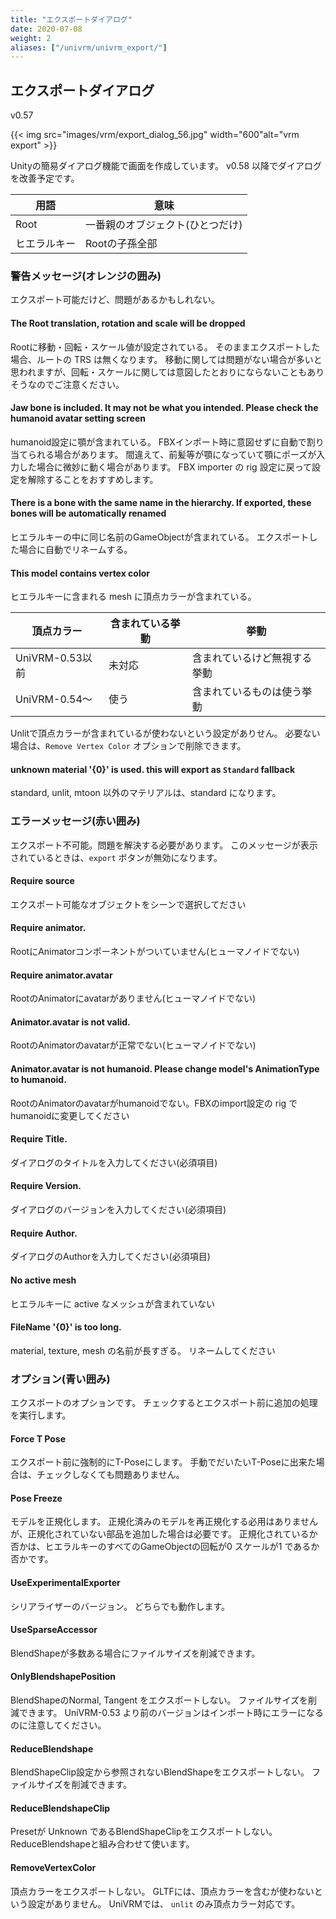 ```yaml
---
title: "エクスポートダイアログ"
date: 2020-07-08
weight: 2
aliases: ["/univrm/univrm_export/"]
---
```


## エクスポートダイアログ

v0.57

{{< img src="images/vrm/export_dialog_56.jpg" width="600"alt="vrm export" >}}

Unityの簡易ダイアログ機能で画面を作成しています。
v0.58 以降でダイアログを改善予定です。

| 用語         | 意味                             |
|--------------|----------------------------------|
| Root         | 一番親のオブジェクト(ひとつだけ) |
| ヒエラルキー | Rootの子孫全部                   |

### 警告メッセージ(オレンジの囲み)

エクスポート可能だけど、問題があるかもしれない。

#### The Root translation, rotation and scale will be dropped
Rootに移動・回転・スケール値が設定されている。
そのままエクスポートした場合、ルートの TRS は無くなります。
移動に関しては問題がない場合が多いと思われますが、回転・スケールに関しては意図したとおりにならないこともありそうなのでご注意ください。

#### Jaw bone is included. It may not be what you intended. Please check the humanoid avatar setting screen 

humanoid設定に顎が含まれている。 
FBXインポート時に意図せずに自動で割り当てられる場合があります。
間違えて、前髪等が顎になっていて顎にポーズが入力した場合に微妙に動く場合があります。
FBX importer の rig 設定に戻って設定を解除することをおすすめします。

#### There is a bone with the same name in the hierarchy. If exported, these bones will be automatically renamed
ヒエラルキーの中に同じ名前のGameObjectが含まれている。
エクスポートした場合に自動でリネームする。

#### This model contains vertex color

ヒエラルキーに含まれる mesh に頂点カラーが含まれている。

| 頂点カラー      | 含まれている挙動 | 挙動                         |
|-----------------|------------------|------------------------------|
| UniVRM-0.53以前 | 未対応           | 含まれているけど無視する挙動 |
| UniVRM-0.54～   | 使う             | 含まれているものは使う挙動   |

Unlitで頂点カラーが含まれているが使わないという設定がありせん。
必要ない場合は、`Remove Vertex Color` オプションで削除できます。

#### unknown material '{0}' is used. this will export as `Standard` fallback 

standard, unlit, mtoon 以外のマテリアルは、standard になります。

### エラーメッセージ(赤い囲み)

エクスポート不可能。問題を解決する必要があります。
このメッセージが表示されているときは、`export` ボタンが無効になります。

#### Require source
エクスポート可能なオブジェクトをシーンで選択してださい

#### Require animator.
RootにAnimatorコンポーネントがついていません(ヒューマノイドでない)

#### Require animator.avatar
RootのAnimatorにavatarがありません(ヒューマノイドでない)

#### Animator.avatar is not valid.
RootのAnimatorのavatarが正常でない(ヒューマノイドでない)

#### Animator.avatar is not humanoid. Please change model's AnimationType to humanoid.
RootのAnimatorのavatarがhumanoidでない。FBXのimport設定の rig で humanoidに変更してください

#### Require Title.
ダイアログのタイトルを入力してください(必須項目)

#### Require Version.
ダイアログのバージョンを入力してください(必須項目)

#### Require Author.
ダイアログのAuthorを入力してください(必須項目)

#### No active mesh
ヒエラルキーに active なメッシュが含まれていない

#### FileName '{0}' is too long.
material, texture, mesh の名前が長すぎる。
リネームしてください

### オプション(青い囲み)

エクスポートのオプションです。
チェックするとエクスポート前に追加の処理を実行します。


#### Force T Pose
エクスポート前に強制的にT-Poseにします。
手動でだいたいT-Poseに出来た場合は、チェックしなくても問題ありません。

#### Pose Freeze
モデルを正規化します。
正規化済みのモデルを再正規化する必用はありませんが、正規化されていない部品を追加した場合は必要です。
正規化されているか否かは、ヒエラルキーのすべてのGameObjectの回転が0 スケールが1 であるか否かです。

#### UseExperimentalExporter
シリアライザーのバージョン。
どちらでも動作します。

#### UseSparseAccessor
BlendShapeが多数ある場合にファイルサイズを削減できます。

#### OnlyBlendshapePosition
BlendShapeのNormal, Tangent をエクスポートしない。
ファイルサイズを削減できます。
UniVRM-0.53 より前のバージョンはインポート時にエラーになるのに注意してください。

#### ReduceBlendshape
BlendShapeClip設定から参照されないBlendShapeをエクスポートしない。
ファイルサイズを削減できます。

#### ReduceBlendshapeClip
Presetが Unknown であるBlendShapeClipをエクスポートしない。
ReduceBlendshapeと組み合わせて使います。

#### RemoveVertexColor
頂点カラーをエクスポートしない。
GLTFには、頂点カラーを含むが使わないという設定がありません。
UniVRMでは、 `unlit` のみ頂点カラー対応です。



